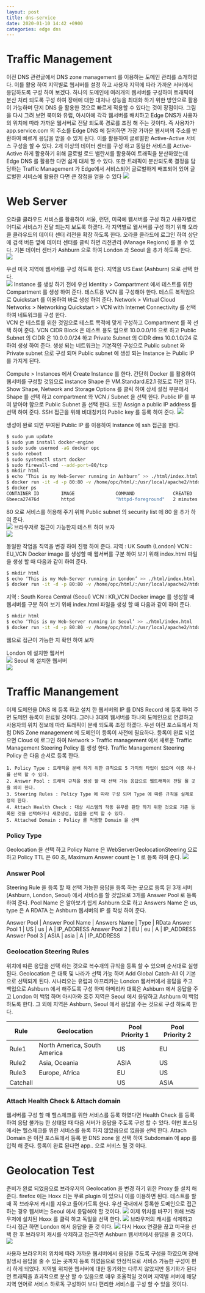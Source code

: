 ```yaml
---
layout: post
title: dns-service
date: 2020-01-10 14:42 +0900
categories: edge dns
---
```

# Traffic Management
이전 DNS 관련글에서 DNS zone management 를 이용하는 도메인 관리를 소개하였다. 이를 활용 하여 지역별로 웹서버를 설정 하고 사용자 지역에 따라 가까운 서버에서 응답하도록 구성 하여 보겠다. 하나의 도메인에 여러개의 웹서버를 구성하여 트래픽이 분산 처리 되도록 구성 하여 장애에 대한 대처나 성능을 최대화 하기 위한 방안으로 활용이 가능하며 단지 DNS 을 활용한 것으로 빠르게 적용할 수 있다는 것이 장점이다.
그림을 다시 그려 보면 북미와 유럽, 아시아에 각각 웹서버를 배치하고 Edge DNS가 사용자의 위치에 따라 가까운 웹서버로 전달 되도록 경로를 조정 해 주는 것이다. 즉 사용자가 app.service.com 의 주소를 Edge DNS 에 질의하면 가장 가까운 웹서버의 주소를 반환하여 빠르게 응답을 받을 수 있게 된다. 이를 활용하여 글로벌한 Active-Active 서비스 구성을 할 수 있다. 2개 이상의 데이터 센터를 구성 하고 동일한 서비스를 Active-Active 하게 활용하기 위해 글로벌 로드 밸란서를 활용하여 트래픽을 분산하였는데 Edge DNS 를 활용한 다면 쉽게 대체 할 수 있다. 또한 트래픽이 분산되도록 결정을 담당하는 Traffic Management 가 Edge에서 서비스되어 글로벌하게 배포되어 있어 글로벌한 서비스에 활용한 다면 큰 장점을 얻을 수 있다
![](/image/dns-service2/dns-service-1.png)

# Web Server
오라클 클라우드 서비스를 활용하여 서울, 런던, 미국에 웹서버를 구성 하고 사용자별로 어디로 서비스가 전달 되는지 보도록 하겠다. 각 지역별로 웹서버를 구성 하기 위해 오라클 클라우드의 데이터 센터 리전을 확장 하도록 한다. 오라클 클라드에 로그인 하여 상단에 검색 버튼 옆에 데이터 센터를 클릭 하면 리전관리 (Manage Regions) 를 볼 수 있다. 기본 데이터 센터가 Ashburn 으로 하여 London 과 Seoul 을 추가 하도록 한다.  
![](/image/dns-service2/dns-service-2.png)

우선 미국 지역에 웹서버를 구성 하도록 한다. 지역을 US East (Ashburn) 으로 선택 한다.  
![](/image/dns-service2/dns-service-3.png)
Instance 를 생성 하기 전에 우선 Identity > Compartment 에서 테스트를 위한 Compartment 를 생성 하여 준다.
테스트용 VCN 를 구성해야 한다. 테스트 복적임으로 Quickstart 를 이용하여 바로 생성 하여 준다.
Network > Virtual Cloud Networks > Networking Quickstart > VCN with Internet Connectivity 를 선택하여 네트워크를 구성 한다.  
VCN 은 테스트를 위한 것임으로 테스트 목적에 맞게 구성하고 Compartment 를 꼭 선택 하여 준다. VCN CIDR Block 은 테스트 용도 임으로 10.0.0.0/16 으로 하고 Public Subnet 의 CIDR 은 10.0.0.0/24 하고 Private Subnet 의 CIDR dms 10.0.1.0/24 로 하여 생성 하여 준다. 생성 되는 네트워크는 기본적인 구성으로 Public subnet 와 Private subnet 으로 구성 되며 Public subnet 에 생성 되는 Instance 는 Public IP 를 가지게 된다.

Compute > Instances 에서 Create Instance 를 한다. 간단히 Docker 를 활용하여 웹서버를 구성할 것임으로 instance Shape 은 VM.Standard.E2.1 정도로 하면 된다.
Show Shape, Network and Storage Options 를 클릭 하여 상세 설정 부분에서 Shape 를 선택 하고 compartment 와 VCN / Subnet 을 선택 한다. Public IP 를 부여 받아야 함으로 Public Subnet 을 선택 한다. 또한 Assign a public IP address 를 선택 하여 준다.
SSH 접근을 위해 비대칭키의 Public key 를 등록 하여 준다.
![](/image/dns-service2/dns-service-4.png)

생성이 완료 되면 부여된 Public IP 를 이용하여 Instance 에 ssh 접근을 한다.
```bash
$ sudo yum update
$ sudo yum install docker-engine
$ sudo sudo usermod -aG docker opc
$ sudo reboot
$ sudo systemctl start docker
$ sudo firewall-cmd --add-port=80/tcp
$ mkdir html
$ echo ‘This is my Web-Server running in Ashburn’ >> ./html/index.html
$ docker run -it -d -p 80:80 -v /home/opc/html/:/usr/local/apache2/htdocs/ --name http httpd
$ docker ps 
CONTAINER ID        IMAGE               COMMAND              CREATED             STATUS              PORTS                NAMES
6beeca27476d        httpd               "httpd-foreground"   2 minutes ago       Up About a minute   0.0.0.0:80->80/tcp   http
```
80 으로 서비스를 허용해 주기 위해 Public subnet 의 security list 에 80 을 추가 하여 준다.  
![](/image/dns-service2/dns-service-5.png)
브라우저로 접근이 가능한지 테스트 하여 보자  
![](/image/dns-service2/dns-service-6.png)

동일한 작업을 직역을 변경 하여 진행 하여 준다. 
지역 : UK South (London)
VCN : EU_VCN
Docker image 를 생성할 때 웹서버를 구분 하여 보기 위해 index.html 파일을 생성 할 때 다음과 같이 하여 준다.
```bash
$ mkdir html
$ echo ‘This is my Web-Server running in London’ >> ./html/index.html
$ docker run -it -d -p 80:80 -v /home/opc/html/:/usr/local/apache2/htdocs/ --name http httpd
```
지역 : South Korea Central (Seoul)
VCN : KR_VCN
Docker image 를 생성할 때 웹서버를 구분 하여 보기 위해 index.html 파일을 생성 할 때 다음과 같이 하여 준다.
```bash
$ mkdir html
$ echo ‘This is my Web-Server running in Seoul’ >> ./html/index.html
$ docker run -it -d -p 80:80 -v /home/opc/html/:/usr/local/apache2/htdocs/ --name http httpd
```
웹으로 접근이 가능한 지 확인 하여 보자

London 에 설치한 웹서버  
![](/image/dns-service2/dns-service-7.png)
Seoul 에 설치한 웹서버  
![](/image/dns-service2/dns-service-8.png)

# Traffic Manangement
이제 도메인을 DNS 에 등록 하고 설치 한 웹서버의 IP 를 DNS Record 에 등록 하여 주면 도메인 등록이 완료될 것이다. 그러나 3대의 웹서버를 하나의 도메인으로 연결하고 사용자의 위치 정보에 따라 트래픽이 분배 되도록 조정 하겠다.
우선 이전 포스트에서 처럼 DNS Zone management 에 도메인이 등록이 사전에 필요하다. 등록이 완료 되었으면 Cloud 에 로그인 하여 Network > Traffic management 에서 새로운 Traffic Management Steering Policy 를 생성 한다.
Traffic Management Steering Policy 은 다음 순서로 등록 한다.

    1. Policy Type : 트래픽을 분배 하기 위한 규칙으로 5 가지의 타입이 있으며 이중 하나를 선택 할 수 있다. 
    2. Answer Pool : 트래픽 규칙을 생성 할 때 선택 가능 응답으로 웹트래픽이 전달 될 곳을 의미 한다.
    3. Steering Rules : Policy Type 에 따라 구성 되며 Type 에 따른 규칙을 실제로 정의 한다.
    4. Attach Health Check : 대상 시스템의 작동 유무를 판단 하기 위한 것으로 기존 등록된 것을 선택하거나 새로생성, 없음을 선택 할 수 있다.
    5. Attached Domain : Policy 를 적용할 Domain 을 선택

### Policy Type
Geolocation 을 선택 하고 Policy Name 은 WebServerGeolocationSteering 으로 하고 Policy TTL 은 60 초, Maximum Answer count 는 1 로 등록 하여 준다.
![](/image/dns-service2/dns-service-9.png)

### Answer Pool
Steering Rule 을 등록 할 때 선택 가능한 응답을 등록 하는 곳으로 등록 된 3개 서버 (Ashburn, London, Seoul) 에서 서비스를 할 것임으로 3개를 Answer Pool 로 등록 하여 준다. 
Pool Name 은 알아보기 쉽게 Ashburn 으로 하고 Answers Name 은 us, type 은 A RDATA 는 Ashburn 웹서버의 IP 를 작성 하여 준다.

Answer Pool | Answer Pool Name | Answers Name | Type | RData
Answer Pool 1 | US | us | A | IP_ADDRESS
Answer Pool 2 | EU | eu | A | IP_ADDRESS
Answer Pool 3 | ASIA | asia | A | IP_ADDRESS

### Geolocation Steering Rules
위치에 따른 응답을 선택 하는 것으로 복수개의 규칙을 등록 할 수 있으며 순서대로 실행 된다.
Geolocation 은 대륙 및 나라가 선택 가능 하며 Add Global Catch-All 이 기본으로 선택되게 된다.
시나리오는 유럽과 아프리카는 London 웹서버에서 응답을 주고 백업으로 Ashburn 에서 해주도록 구성 하며 아메리카 대륙은 Ashburn 에서 응답을 주고 London 이 백업 하며 아시아와 호주 지역은 Seoul 에서 응답하고 Ashburn 이 백업 하도록 한다. 그 외에 지역은 Ashburn, Seoul 에서 응답을 주는 것으로 구성 하도록 한다.

Rule | Geolocation | Pool Priority 1 | Pool Priority 2 
--------- | --------- | --------- | --------- 
Rule1 | North America, South America | US | EU
Rule2 | Asia, Oceania | ASIA | US 
Rule3 | Europe, Africa | EU | US
Catchall | | US | ASIA

### Attach Health Check & Attach domain
웹서버를 구성 할 때 헬스체크를 위한 서비스를 등록 하였다면 Health Check 를 등록 하여 응답 불가능 한 상태일 때 다음 서버가 응답을 주도록 구성 할 수 있다. 이번 포스팅에서는 헬스체크를 위한 서비스를 등록 하지 않았음으로 없음을 선택 한다.
Attach Domain 은 이전 포스트에서 등록 한 DNS zone 을 선택 하여 Subdomain 에 app 를 입력 해 준다. 등록이 완료 된다면 app.*.* 으로 서비스 될 것 이다.

# Geolocation Test
준비가 완료 되었음으로 브라우저의 Geolocation 을 변경 하기 위한 Proxy 를 설치 해준다. firefox 에는 Hoxx 라는 무료 plugin 이 있으니 이를 이용하면 된다. 테스트를 할 때 꼭 브라우저 캐시를 지우고 들어가도록 한다. 우선 국내에서 등록한 도메인으로 접근 하는 경우 웹서버는 Seoul 에서 응답해야 할 것이다.
![](/image/dns-service2/dns-service-10.png)
이제 위치를 바꾸기 위해 브라우저에 설치된 Hoxx 를 클릭 하고 독일을 선택 한다.
![](/image/dns-service2/dns-service-11.png)
브라우저의 캐시를 삭제하고 다시 접근 하면 London 에서 응답을 줄 것 이다.
![](/image/dns-service2/dns-service-12.png)
다시 Hoxx 연결을 끊고 미국을 선택 한 후 브라우저 캐시를 삭제하고 접근하면 Ashburn 웹서버에서 응답을 줄 것이다.
![](/image/dns-service2/dns-service-13.png)

사용자 브라우저의 위치에 따라 가까운 웹서버에서 응답을 주도록 구성을 하였으며 장애 발생시 응답을 줄 수 있는 곳까지 등록 하였음으로 안정적으로 서비스 가능한 구성이 편리 하게 되었다. 지역별 위치한 웹서버에 대한 동기화는 다루지 않았지만 동기화가 된다면 트래픽을 효과적으로 분산 할 수 있음으로 매우 효율적일 것이며 지역별 서버에 해당 지역 언어로 서비스 하로독 구성하여 보다 편리한 서비스를 구성 할 수 있을 것이다.